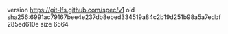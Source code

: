 version https://git-lfs.github.com/spec/v1
oid sha256:6991ac79167bee4e237db8ebed334519a84c2b19d251b98a5a7edbf285ed610e
size 6564
